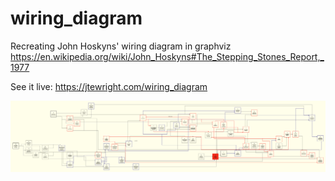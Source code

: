 # wiring_diagram

Recreating John Hoskyns' wiring diagram in graphviz https://en.wikipedia.org/wiki/John_Hoskyns#The_Stepping_Stones_Report,_1977

See it live: https://jtewright.com/wiring_diagram

![wiring diagram](https://github.com/jtewright/wiring_diagram/blob/main/wiring_diagram_wip.png?raw=true)
